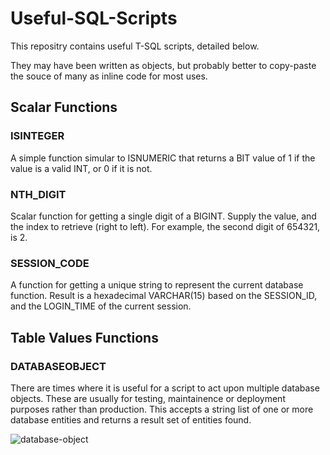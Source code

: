 # Useful-SQL-Scripts
This repositry contains useful T-SQL scripts, detailed below.

They may have been written as objects, but probably better to copy-paste the souce of many as inline code for most uses.

## Scalar Functions

### ISINTEGER
A simple function simular to ISNUMERIC that returns a BIT value of 1 if the value is a valid INT, or 0 if it is not.

### NTH_DIGIT
Scalar function for getting a single digit of a BIGINT. Supply the value, and the index to retrieve (right to left).
For example, the second digit of 654321, is 2.

### SESSION_CODE
A function for getting a unique string to represent the current database function.
Result is a hexadecimal VARCHAR(15) based on the SESSION_ID, and the LOGIN_TIME of the current session.

## Table Values Functions

### DATABASEOBJECT
There are times where it is useful for a script to act upon multiple database objects.  These are usually for testing, maintainence or deployment purposes rather than production.
This accepts a string list of one or more database entities and returns a result set of entities found.

![database-object](https://user-images.githubusercontent.com/26501604/153776800-144423eb-1bb0-42c1-84fc-8073ab24c81a.png)
